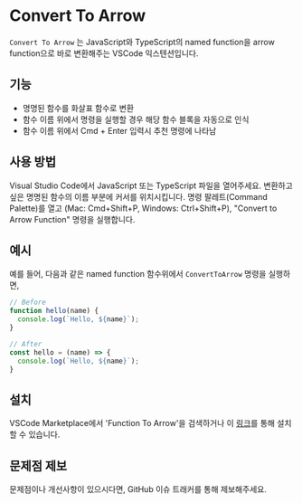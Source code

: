 # Convert To Arrow
`Convert To Arrow` 는 JavaScript와 TypeScript의 named function을 arrow function으로 바로 변환해주는 VSCode 익스텐션입니다.

## 기능
- 명명된 함수를 화살표 함수로 변환
- 함수 이름 위에서 명령을 실행할 경우 해당 함수 블록을 자동으로 인식
- 함수 이름 위에서 Cmd + Enter 입력시 추천 명령에 나타남

## 사용 방법
Visual Studio Code에서 JavaScript 또는 TypeScript 파일을 열어주세요.
변환하고 싶은 명명된 함수의 이름 부분에 커서를 위치시킵니다.
명령 팔레트(Command Palette)를 열고 (Mac: Cmd+Shift+P, Windows: Ctrl+Shift+P), "Convert to Arrow Function" 명령을 실행합니다.

## 예시
예를 들어, 다음과 같은 named function 함수위에서 `ConvertToArrow` 명령을 실행하면,

```typescript
// Before
function hello(name) {
  console.log(`Hello, ${name}`);
}

// After
const hello = (name) => {
  console.log(`Hello, ${name}`);
}
```

## 설치
VSCode Marketplace에서 'Function To Arrow'을 검색하거나 이 [링크](https://marketplace.visualstudio.com/items?itemName=hismethod.convert-to-arrow)를 통해 설치할 수 있습니다.

## 문제점 제보
문제점이나 개선사항이 있으시다면, GitHub 이슈 트래커를 통해 제보해주세요.